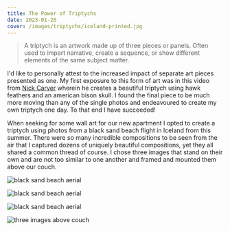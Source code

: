 ```yaml
---
title: The Power of Triptychs
date: 2023-01-26
cover: /images/triptychs/iceland-printed.jpg
---
```


> A triptych is an artwork made up of three pieces or panels. Often used to impart narrative, create a sequence, or show different elements of the same subject matter.

I'd like to personally attest to the increased impact of separate art pieces presented as one. My first exposure to this form of art was in this video from [Nick Carver](https://youtu.be/PEJ8wWv7yQM?t=143) wherein he creates a beautiful triptych using hawk feathers and an american bison skull. I found the final piece to be much more moving than any of the single photos and endeavoured to create my own triptych one day. To that end I have succeeded!

When seeking for some wall art for our new apartment I opted to create a triptych using photos from a black sand beach flight in Iceland from this summer. There were so many incredible compositions to be seen from the air that I captured dozens of uniquely beautiful compositions, yet they all shared a common thread of course. I chose three images that stand on their own and are not too similar to one another and framed and mounted them above our couch.

<div class="flex flex-row gap-4">

![black sand beach aerial](/images/triptychs/iceland1.jpg)

![black sand beach aerial](/images/triptychs/iceland2.jpg)

![black sand beach aerial](/images/triptychs/iceland3.jpg)

</div>

![three images above couch](/images/triptychs/iceland-printed.jpg)